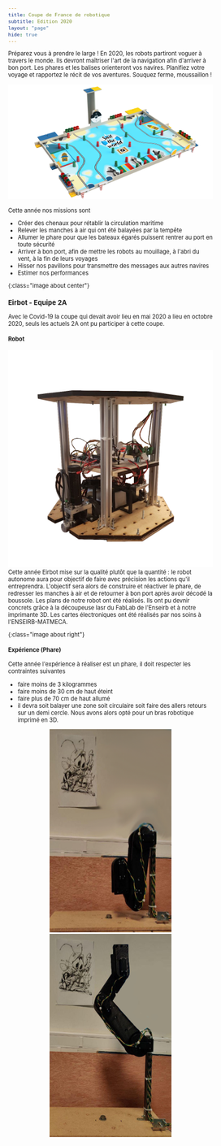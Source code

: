 ```yaml
---
title: Coupe de France de robotique
subtitle: Edition 2020
layout: "page"
hide: true
---
```


<style>
html {
 zoom: 0.80;
}
</style>

Préparez vous à prendre le large ! En 2020, les robots partiront voguer à
travers le monde. Ils devront maîtriser l'art de la navigation afin d'arriver à
bon port. Les phares et les balises orienteront vos navires. Planifiez votre
voyage et rapportez le récit de vos aventures. Souquez ferme, moussaillon !

![table2020]
 
Cette année nos missions sont
+ Créer des chenaux pour rétablir la circulation maritime
+ Relever les manches à air qui ont été balayées par la tempête
+ Allumer le phare pour que les bateaux égarés puissent rentrer au port en toute
  sécurité
+ Arriver à bon port, afin de mettre les robots au mouillage, à l'abri du vent,
  à la fin de leurs voyages
+ Hisser nos pavillons pour transmettre des messages aux autres navires
+ Estimer nos performances

[table2020]:/assets/images/table2020.png
{:class="image about center"}

### Eirbot - Equipe 2A

Avec le Covid-19 la coupe qui devait avoir lieu en mai 2020 a lieu en octobre
2020, seuls les actuels 2A ont pu participer à cette coupe. 

#### <i class="fas fa-robot"></i> Robot
![1A2020robot]Cette année Eirbot mise sur la qualité plutôt que la quantité : le robot
autonome aura pour objectif de faire avec précision les actions qu'il
entreprendra. L'objectif sera alors de construire et réactiver le phare, de
redresser les manches à air et de retourner à bon port après avoir décodé la
boussole. Les plans de notre robot ont été réalisés. Ils ont pu devnir concrets
grâce à la découpeuse lasr du FabLab de l'Enseirb et à notre imprimante 3D. Les
cartes électroniques ont été réalisés par nos soins à l'ENSEIRB-MATMECA.

[1A2020robot]:/assets/images/1A2020.png
{:class="image about right"}

#### <i class="fas fa-flask"></i> Expérience (Phare)
Cette année l'expérience à réaliser est un phare, il doit respecter les
contraintes suivantes
+ faire moins de 3 kilogrammes
+ faire moins de 30 cm de haut éteint
+ faire plus de 70 cm de haut allumé
+ il devra soit balayer une zone soit circulaire soit faire des allers retours sur un
demi cercle.
Nous avons alors opté pour un bras robotique imprimé en 3D. 
<center>
<img src="/assets/images/phare_r.png" alt="phare replié" height="500" width="300" />
<img src="/assets/images/phare_d.png" alt="phare déplié" height="500" width="300"/>
</center>
<!-- en attente de mise à disposition sur youtube <iframe src="/assets/phare.mpeg" width="100%" frameborder="0" allowfullscreen></iframe> -->
